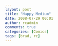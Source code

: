 ```yaml
---
layout: post
title: "Happy Medium"
date: 2008-07-29 00:01
author: rcadmin
comments: true
categories: [Comics]
tags: [brad, rc]
---
```

<a href="http://bitsmack.com/wp/2008/07/29/happy-medium/"><img src="http://bitsmack.com/wp/wp-content/uploads/2008/07/20080729.jpg" alt="" title="As soon as this meter is full I can press X to soliloquize" class="alignnone size-full wp-image-1421" /></a>
